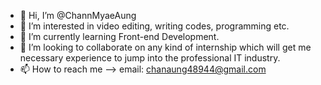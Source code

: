 - 👋 Hi, I’m @ChannMyaeAung
- 👀 I’m interested in video editing, writing codes, programming etc.
- 🌱 I’m currently learning Front-end Development.
- 💞️ I’m looking to collaborate on any kind of internship which will get me necessary experience to jump into the professional IT industry.
- 📫 How to reach me --> email: chanaung48944@gmail.com 

<!---
ChannMyaeAung/ChannMyaeAung is a ✨ special ✨ repository because its `README.md` (this file) appears on your GitHub profile.
You can click the Preview link to take a look at your changes.
--->
